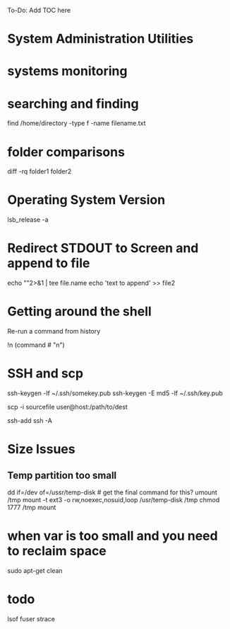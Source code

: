 To-Do: Add TOC here
# System Administration Utilities

# systems monitoring

# searching and finding

find /home/directory -type f -name filename.txt

# folder comparisons
diff -rq folder1 folder2

# Operating System Version
lsb_release -a

# Redirect STDOUT to Screen and append to file
echo ""2>&1 | tee file.name
echo 'text to append' >> file2

# Getting around the shell
Re-run a command from history

!n 	(command # "n")

# SSH and scp
ssh-keygen -lf ~/.ssh/somekey.pub
ssh-keygen -E md5 -lf ~/.ssh/key.pub

scp -i <keyfile> sourcefile user@host:/path/to/dest
<!-- add stuff on ssh agent forwarding here -->
ssh-add
ssh -A

# Size Issues

## Temp partition too small
dd if=/dev   of=/ussr/temp-disk # get the final command for this?
umount /tmp
mount -t ext3 -o rw,noexec,nosuid,loop /usr/temp-disk /tmp
chmod 1777 /tmp
mount

# when var is too small and you need to reclaim space
sudo apt-get clean

# todo
lsof
fuser
strace
